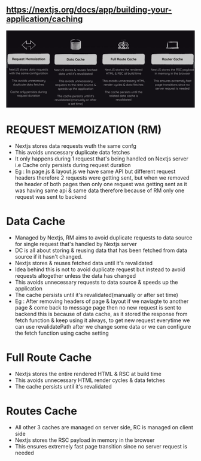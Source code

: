 ## https://nextjs.org/docs/app/building-your-application/caching

![alt text](image.png)

# REQUEST MEMOIZATION (RM)

- Nextjs stores data requests wuth the same confg
- This avoids unncessary duplicate data fetches
- It only happens during 1 request that's being handled on Nextjs server i.e Cache only persists during request duration
- Eg : In page.js & layout.js we have same API but different request headers therefore 2 requests were getting sent, but when we removed the header of both pages then only one request was getting sent as it was having same api & same data therefore because of RM only one request was sent to backend

# Data Cache

- Managed by Nextjs, RM aims to avoid duplicate requests to data source for single request that's handled by Nextjs server
- DC is all about storing & reusing data that has been fetched from data source if it hasn't changed.
- Nextjs stores & reuses fetched data until it's revalidated
- Idea behind this is not to avoid duplicate request but instead to avoid requests altogether unless the data has changed
- This avoids unnecessary requests to data source & speeds up the application
- The cache persists until it's revalidated(manually or after set time)
- Eg : After removing headers of page & layout if we naviagte to another page & come back to message page then no new request is sent to backend this is because of data cache, as it stored the response from fetch function & keep using it always, to get new request everytime we can use revalidatePath after we change some data or we can configure the fetch function using cache setting

# Full Route Cache

- Nextjs stores the entire rendered HTML & RSC at build time
- This avoids unnecessary HTML render cycles & data fetches
- The cache persists until it's revalidated

# Routes Cache

- All other 3 caches are managed on server side, RC is managed on client side
- Nextjs stores the RSC payload in memory in the browser
- This ensures extremely fast page transition since no server request is needed
